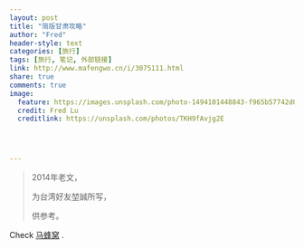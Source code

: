 ```yaml
---
layout: post
title: "简版甘肃攻略"
author: "Fred"
header-style: text
categories: [旅行]
tags: [旅行, 笔记, 外部链接]
link: http://www.mafengwo.cn/i/3075111.html
share: true
comments: true
image:
  feature: https://images.unsplash.com/photo-1494101448843-f965b57742d0?ixlib=rb-0.3.5&q=100&fm=jpg&crop=entropy&cs=tinysrgb&dl=fred-lu-253005.jpg&s=52020d75e35f7b08251107009cf3ca21
  credit: Fred Lu
  creditlink: https://unsplash.com/photos/TKH9fAvjg2E




---
```



> 2014年老文，
>
> 为台湾好友堃誠所写，
>
> 供参考。

  Check [马蜂窝](http://www.mafengwo.cn/i/3075111.html) .
